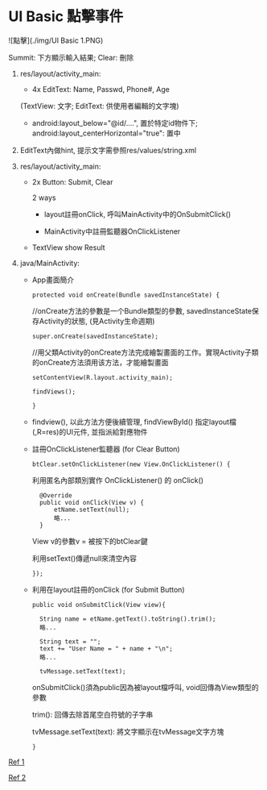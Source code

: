 # UI Basic 點擊事件

![點擊](./img/UI Basic 1.PNG)

Summit: 下方顯示輸入結果; Clear: 刪除

1. res/layout/activity_main:

	- 4x EditText: Name, Passwd, Phone#, Age

	(TextView: 文字; EditText: 供使用者編輯的文字塊)

	- android:layout_below="@id/....", 置於特定id物件下; android:layout_centerHorizontal="true": 置中

2. EditText內做hint, 提示文字需參照res/values/string.xml

3. res/layout/activity_main:
	
	- 2x Button: Submit, Clear

		2 ways

		- layout註冊onClick, 呼叫MainActivity中的OnSubmitClick()

		- MainActivity中註冊監聽器OnClickListener

	- TextView show Result

4. java/MainActivity: 

	- App畫面簡介 

	    `protected void onCreate(Bundle savedInstanceState) {`

	    //onCreate方法的參數是一个Bundle類型的參數, savedInstanceState保存Activity的狀態, (見Activity生命週期)

        `super.onCreate(savedInstanceState);`
    
        //用父類Activity的onCreate方法完成繪製畫面的工作。實現Activity子類的onCreate方法須用该方法，才能繪製畫面
    
        `setContentView(R.layout.activity_main);`
    
        `findViews();`

	    `}`

	- findview(), 以此方法方便後續管理, findViewById() 指定layout檔(,R=res)的UI元件, 並指派給對應物件

	- 註冊OnClickListener監聽器 (for Clear Button)

	    `btClear.setOnClickListener(new View.OnClickListener() {`
 
	    利用匿名內部類別實作 OnClickListener() 的 onClick()
  
            @Override
            public void onClick(View v) {
                etName.setText(null);
                略...
            }

        View v的參數v = 被按下的btClear鍵

        利用setText()傳遞null來清空內容

        `});`

    - 利用在layout註冊的onClick (for Submit Button)

    	`public void onSubmitClick(View view){`

		    String name = etName.getText().toString().trim();
		    略...

	        String text = "";
	        text += "User Name = " + name + "\n";
	        略...

	        tvMessage.setText(text);

	    onSubmitClick()須為public因為被layout檔呼叫, void回傳為View類型的參數

	    trim(): 回傳去除首尾空白符號的子字串

	    tvMessage.setText(text): 將文字顯示在tvMessage文字方塊

    	`}`









[Ref 1](https://sites.google.com/site/ronforwork/Home/android-2)

[Ref 2](http://blog.sina.com.cn/s/blog_7b83134b0101603x.html)